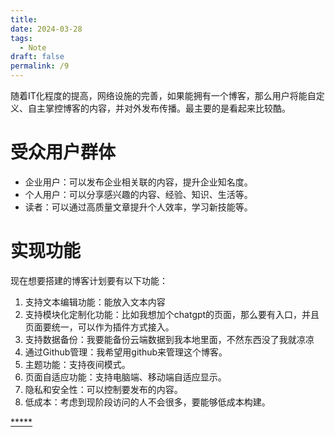 ```yaml
---
title: 
date: 2024-03-28
tags:
  - Note
draft: false
permalink: /9
---
```

随着IT化程度的提高，网络设施的完善，如果能拥有一个博客，那么用户将能自定义、自主掌控博客的内容，并对外发布传播。最主要的是看起来比较酷。

# 受众用户群体
 
 - 企业用户：可以发布企业相关联的内容，提升企业知名度。
 - 个人用户：可以分享感兴趣的内容、经验、知识、生活等。
 - 读者：可以通过高质量文章提升个人效率，学习新技能等。

# 实现功能

现在想要搭建的博客计划要有以下功能：

1. 支持文本编辑功能：能放入文本内容
2. 支持模块化定制化功能：比如我想加个chatgpt的页面，那么要有入口，并且页面要统一，可以作为插件方式接入。
3. 支持数据备份：我要能备份云端数据到我本地里面，不然东西没了我就凉凉
4. 通过Github管理：我希望用github来管理这个博客。
5. 主题功能：支持夜间模式。
6. 页面自适应功能：支持电脑端、移动端自适应显示。
7. 隐私和安全性：可以控制要发布的内容。
8. 低成本：考虑到现阶段访问的人不会很多，要能够低成本构建。
 



[*****](WB/Develop/CPP%20BEA/9.3%20构建和公网部署博客/9.3%20构建和公网部署博客.md)
